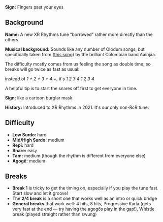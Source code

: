 **Sign:** Fingers past your eyes

## Background

**Name:** A new XR Rhythms tune “borrowed” rather more directly than the others.

**Musical background:** Sounds like any number of Olodum songs, but specifically taken from ([this song](https://youtu.be/0Pq8vOVbvzs)) by the brilliant Colombian band Aainjaa.

The difficulty mostly comes from us feeling the song as double time, so breaks will go twice as fast as usual:

instead of *1 + 2 + 3 + 4 +*, it's *1 2 3 4 1 2 3 4*

A helpful tip is to start the snares off first to get everyone in time.

**Sign:** like a cartoon burglar mask

**History:** Introduced to XR Rhythms in 2021. It's our only non-RoR tune.

## Difficulty

* **Low Surdo:** hard
* **Mid/High Surdo:** medium
* **Repi:** hard
* **Snare:** easy
* **Tam:** medium (though the rhythm is different from everyone else)
* **Agogô:** medium

## Breaks

* **Break 1** is tricky to get the timing on, especially if you play the tune fast. Start slow and let it groove!
* The **2/4 break** is a short one that works well as an intro or quick bridge
* **General breaks** that work well: 4 hits, 8 hits, Progressive Karla (gets very fast at the end — try having the agogôs play in the gap!), Whistle break (played straight rather than swung)
